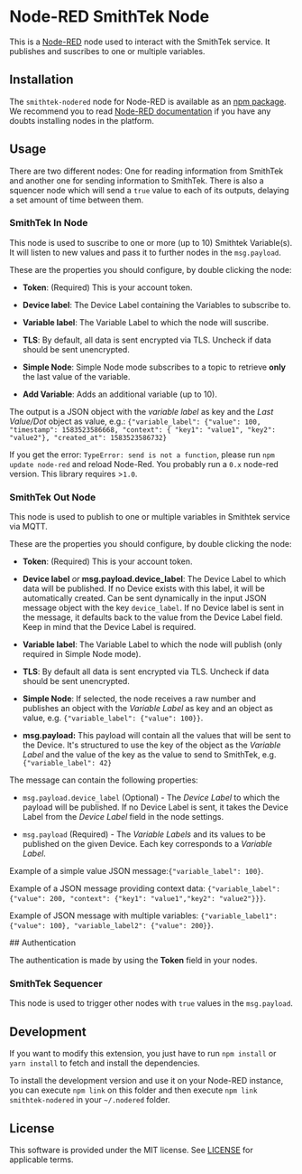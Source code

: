 # Node-RED SmithTek Node

This is a [Node-RED](http://nodered.org) node used to interact with the SmithTek service. It publishes and suscribes to one or multiple variables.

## Installation

The `smithtek-nodered` node for Node-RED is available as an [npm package](https://www.npmjs.com/package/smithtek-nodered). We recommend
you to read [Node-RED documentation](https://nodered.org/docs/getting-started/adding-nodes.html#installing-npm-packaged-nodes) if you
have any doubts installing nodes in the platform.

## Usage

There are two different nodes: One for reading information from SmithTek and another one for sending information to SmithTek.
There is also a squencer node which will send a `true` value to each of its outputs, delaying a set amount of time between them.

### SmithTek In Node

This node is used to suscribe to one or more (up to 10) Smithtek Variable(s). It will listen to new values and pass it to further nodes in the `msg.payload`.

These are the properties you should configure, by double clicking the node:

* __Token__: (Required) This is your account token.

* __Device label__: The Device Label containing the Variables to subscribe to.

* __Variable label__: The Variable Label to which the node will suscribe.

* __TLS__: By default, all data is sent encrypted via TLS. Uncheck if data should be sent unencrypted.

* __Simple Node__: Simple Node mode subscribes to a topic to retrieve **only** the last value of the variable.

* __Add Variable__: Adds an additional variable (up to 10).

The output is a JSON object with the *variable label* as key and the *Last Value/Dot* object as value, e.g.: `{"variable_label": {"value": 100, "timestamp": 1583523586668, "context": { "key1": "value1", "key2": "value2"}, "created_at": 1583523586732}`

If you get the error: `TypeError: send is not a function`, please run `npm update node-red` and reload Node-Red. You probably run a `0.x` node-red version. This library requires >`1.0`.

### SmithTek Out Node

This node is used to publish to one or multiple variables in Smithtek service via MQTT.

These are the properties you should configure, by double clicking the node:

* __Token__: (Required) This is your account token.

* __Device label__ _or_ __msg.payload.device_label__: The Device Label to which data will be published. If no Device exists with this label, it will be automatically created. Can be sent dynamically in the input JSON message object with the key `device_label`. If no Device label is sent in the message, it defaults back to the value from the Device Label field. Keep in mind that the Device Label is required.

* __Variable label__: The Variable Label to which the node will publish (only required in Simple Node mode).

* __TLS__: By default all data is sent encrypted via TLS. Uncheck if data should be sent unencrypted.

* __Simple Node__: If selected, the node receives a raw number and publishes an object with the _Variable Label_ as key and an object as value, e.g. `{"variable_label": {"value": 100}}`.

* __msg.payload:__ This payload will contain all the values that will be sent to the Device. It's structured to use the key of the
object as the _Variable Label_ and the value of the key as the value to send to SmithTek, e.g. `{"variable_label": 42}`

The message can contain the following properties:

- `msg.payload.device_label` (Optional) - The _Device Label_ to which the payload will be published. If no Device Label is sent, it takes the Device Label from the *Device Label* field in the node settings.

- `msg.payload` (Required) - The _Variable Labels_ and its values to be published on the given Device. Each key corresponds to a _Variable Label_.

Example of a simple value JSON message:`{"variable_label": 100}`.

Example of a JSON message providing context data: `{"variable_label": {"value": 200, "context": {"key1": "value1","key2": "value2"}}}`.

Example of JSON message with multiple variables: `{"variable_label1": {"value": 100}, "variable_label2": {"value": 200}}`.

## Authentication

The authentication is made by using the __Token__ field in your nodes.

### SmithTek Sequencer

This node is used to trigger other nodes with `true` values in the `msg.payload`.

## Development

If you want to modify this extension, you just have to run `npm install` or `yarn install` to fetch and install the dependencies.

To install the development version and use it on your Node-RED instance, you can execute `npm link` on this folder and then execute
`npm link smithtek-nodered` in your `~/.nodered` folder.

## License

This software is provided under the MIT license. See [LICENSE](LICENSE) for applicable terms.

